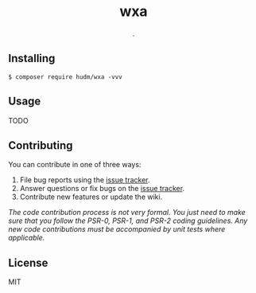 <h1 align="center"> wxa </h1>

<p align="center"> .</p>


## Installing

```shell
$ composer require hudm/wxa -vvv
```

## Usage

TODO

## Contributing

You can contribute in one of three ways:

1. File bug reports using the [issue tracker](https://github.com/hudm/wxa/issues).
2. Answer questions or fix bugs on the [issue tracker](https://github.com/hudm/wxa/issues).
3. Contribute new features or update the wiki.

_The code contribution process is not very formal. You just need to make sure that you follow the PSR-0, PSR-1, and PSR-2 coding guidelines. Any new code contributions must be accompanied by unit tests where applicable._

## License

MIT